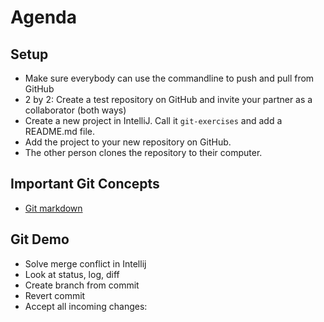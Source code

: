 # Agenda
## Setup
- Make sure everybody can use the commandline to push and pull from GitHub
- 2 by 2: Create a test repository on GitHub and invite your partner as a collaborator (both ways)
- Create a new project in IntelliJ. Call it `git-exercises` and add a README.md file.
- Add the project to your new repository on GitHub.
- The other person clones the repository to their computer.
## Important Git Concepts
- [Git markdown](git.md#important-git-concepts)
## Git Demo
- Solve merge conflict in Intellij  
- Look at status, log, diff
- Create branch from commit
- Revert commit
- Accept all incoming changes: 
